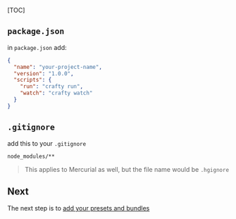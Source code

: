 [TOC]

## `package.json`

in `package.json` add:

```json
{
  "name": "your-project-name",
  "version": "1.0.0",
  "scripts": {
    "run": "crafty run",
    "watch": "crafty watch"
  }
}
```

## `.gitignore`

add this to your `.gitignore`

```
node_modules/**
```

> This applies to Mercurial as well, but the file name would be `.hgignore`

## Next

The next step is to
[add your presets and bundles](Create_a_configuration_file.md)
